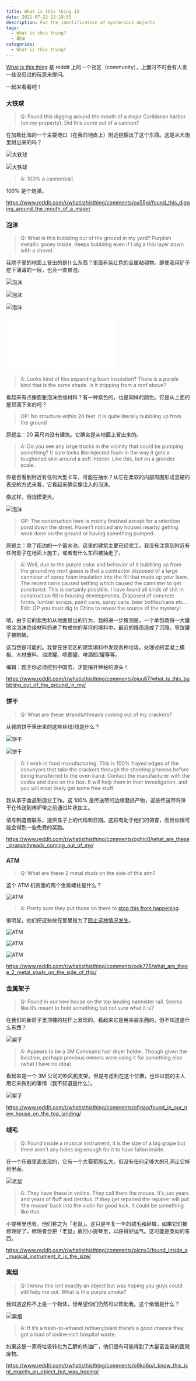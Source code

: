 ```yaml
---
title: What is this thing 13
date: 2021-07-22 13:18:55
description: For the identification of mysterious objects
tags:  
  - What is this thing?
  - 翻译
categories:
  - What is this thing?
---
```

[What is this thing](https://www.reddit.com/r/whatisthisthing/) 是 reddit 上的一个社区（community），上面时不时会有人发一些没见过的玩意来提问。

一起来看看吧！

<!-- more -->

### 大铁球

> Q: Found this digging around the mouth of a major Caribbean harbor (on my property). Did this come out of a cannon?

在加勒比海的一个主要港口（在我的地皮上）附近挖掘出了这个东西。这是从大炮里射出来的吗？

![大铁球](https://cdn.jsdelivr.net/gh/AemonCao/AemonCao.github.io@source/source/_posts/whatisthisthing-13/大铁球.jpg)

![大铁球](https://cdn.jsdelivr.net/gh/AemonCao/AemonCao.github.io@source/source/_posts/whatisthisthing-13/大铁球2.jpg)

> A: 100% a cannonball.

100% 是个炮弹。

<https://www.reddit.com/r/whatisthisthing/comments/oa55gi/found_this_digging_around_the_mouth_of_a_major/>

### 泡沫

> Q: What is this bubbling out of the ground in my yard? Purplish metallic gooey inside. Keeps bubbling even if I dig a thin layer down with a shovel.

我院子里的地面上冒出的是什么东西？里面有紫红色的金属粘稠物。即使我用铲子挖下薄薄的一层，也会一直冒泡。

![泡沫](https://cdn.jsdelivr.net/gh/AemonCao/AemonCao.github.io@source/source/_posts/whatisthisthing-13/泡沫1.jpg)

![泡沫](https://cdn.jsdelivr.net/gh/AemonCao/AemonCao.github.io@source/source/_posts/whatisthisthing-13/泡沫2.jpg)

![泡沫](https://cdn.jsdelivr.net/gh/AemonCao/AemonCao.github.io@source/source/_posts/whatisthisthing-13/泡沫3.jpg)

<iframe src="//player.bilibili.com/player.html?aid=716812906&bvid=BV1GX4y1c7rf&cid=374491892&page=1" scrolling="no" border="0" frameborder="no" framespacing="0" allowfullscreen="true"> </iframe>

> A: Looks kind of like expanding foam insulation? There is a purple kind that is the same shade. Is it dripping from a roof above?

看起来有点像膨胀泡沫绝缘材料？有一种紫色的，也是同样的颜色。它是从上面的屋顶滴下来的吗？

> OP: No structure within 20 feet. It is quite literally bubbling up from the ground

原题主：20 英尺内没有建筑。它确实是从地面上冒出来的。

> A: Do you see any large trucks in the vicinity that could be pumping something? It sure looks like injected foam in the way it gets a toughened skin around a soft interior.
> Like this, but on a grander scale.

你是否看到附近有任何大型卡车，可能在抽水？从它在柔软的内部周围形成坚硬的表皮的方式来看，它看起来确实像注入的泡沫。

像这样，但规模更大。

![泡沫](https://cdn.jsdelivr.net/gh/AemonCao/AemonCao.github.io@source/source/_posts/whatisthisthing-13/泡沫4.jpg)

> OP: The construction here is mainly finished except for a retention pond down the street. Haven’t noticed any houses nearby getting work done on the ground or having something pumped.

原题主：除了街边的一个蓄水池，这里的建筑主要已经完工。我没有注意到附近有任何房子在地面上施工，或者有什么东西被抽走了。

> A: Well, due to the purple color and behavior of it bubbling up from the ground my next guess is that a contractor disposed of a large cannister of spray foam insulation into the fill that made up your lawn. The recent rains caused settling which caused the cannister to get punctured.
> This is certainly possible. I have found all kinds of shit in construction fill in housing developments. Disposed of concrete forms, lumber scraps, paint cans, spray cans, beer bottles/cans etc...
> Edit: OP you must dig to China to reveal the source of the mystery!

嗯，由于它的紫色和从地面冒出的行为，我的进一步猜测是，一个承包商将一大罐喷涂泡沫绝缘材料扔进了构成你的草坪的填料中。最近的降雨造成了沉降，导致罐子被刺破。

这当然是可能的。我曾在住宅区的建筑填料中发现各种垃圾。处理过的混凝土模板、木材废料、油漆罐、喷雾罐、啤酒瓶/罐等等。

编辑：题主你必须挖到中国去，才能揭开神秘的源头！

<https://www.reddit.com/r/whatisthisthing/comments/ojuu87/what_is_this_bubbling_out_of_the_ground_in_my/>

### 饼干

> Q: What are these strands/threads coming out of my crackers?

从我的饼干里出来的这些丝线/线是什么？

![饼干](https://cdn.jsdelivr.net/gh/AemonCao/AemonCao.github.io@source/source/_posts/whatisthisthing-13/饼干.jpg)

![饼干](https://cdn.jsdelivr.net/gh/AemonCao/AemonCao.github.io@source/source/_posts/whatisthisthing-13/饼干2.jpg)

> A: I work in food manufacturing. This is 100% frayed edges of the conveyors that take the crackers through the sheeting process before being transferred to the oven band.
> Contact the manufacturer with the codes and date on the box. It will help them in their investigation, and you will most likely get some free stuff.

我从事于食品制造业工作。这 100% 是传送带的边缘磨损产物，这些传送带将饼干在传送到烤炉带之前通过片状加工。

请与制造商联系，提供盒子上的代码和日期。这将有助于他们的调查，而且你很可能会得到一些免费的奖励。

<https://www.reddit.com/r/whatisthisthing/comments/oghic0/what_are_these_strandsthreads_coming_out_of_my/>

### ATM

> Q: What are these 2 metal studs on the side of this atm?

这个 ATM 机侧面的两个金属螺柱是什么？

![ATM](https://cdn.jsdelivr.net/gh/AemonCao/AemonCao.github.io@source/source/_posts/whatisthisthing-13/ATM.jpg)

> A: Pretty sure they put those on there to [stop this from happening](https://www.nwcu.com/learn/how-spot-atm-skimmer).

很明显，他们把这些放在那里是为了[阻止这种情况发生](https://www.nwcu.com/learn/how-spot-atm-skimmer)。

![ATM](https://cdn.jsdelivr.net/gh/AemonCao/AemonCao.github.io@source/source/_posts/whatisthisthing-13/ATM1.jpg)

![ATM](https://cdn.jsdelivr.net/gh/AemonCao/AemonCao.github.io@source/source/_posts/whatisthisthing-13/ATM2.png)

![ATM](https://cdn.jsdelivr.net/gh/AemonCao/AemonCao.github.io@source/source/_posts/whatisthisthing-13/ATM3.png)

<https://www.reddit.com/r/whatisthisthing/comments/odk775/what_are_these_2_metal_studs_on_the_side_of_this/>

### 金属架子

> Q: Found in our new house on the top landing bannister rail. Seems like it’s meant to hold something but not sure what it is?

在我们的新房子里顶楼的栏杆上发现的。看起来它是用来装东西的，但不知道是什么东西？

![架子](https://cdn.jsdelivr.net/gh/AemonCao/AemonCao.github.io@source/source/_posts/whatisthisthing-13/架子.jpg)

> A: Appears to be a 3M Command hair dryer holder. Though given the location, perhaps previous owners were using it for something else (what I have no idea)

看起来是一个 3M 公司的吹风机支架。但是考虑到在这个位置，也许以前的主人用它来做别的事情（我不知道是什么）。

![架子](https://cdn.jsdelivr.net/gh/AemonCao/AemonCao.github.io@source/source/_posts/whatisthisthing-13/架子2.jpg)

<https://www.reddit.com/r/whatisthisthing/comments/ofigao/found_in_our_new_house_on_the_top_landing/>

### 绒毛

> Q: Found inside a musical instrument, it is the size of a big grape but there aren't any holes big enough for it to have fallen inside.

在一个乐器里面发现的，它有一个大葡萄那么大，但没有任何足够大的孔洞让它掉到里面。

![老鼠](https://cdn.jsdelivr.net/gh/AemonCao/AemonCao.github.io@source/source/_posts/whatisthisthing-13/老鼠.jpg)

> A: They have these in violins. They call them the mouse. It’s just years and years of fluff and detritus. If they get repaired the repairer will put ‘the mouse’ back into the violin for good luck. It could be something like that.

小提琴里也有。他们称之为「老鼠」。这只是年复一年的绒毛和碎屑。如果它们被修理好了，修理者会把「老鼠」放回小提琴里，以获得好运气。这可能是类似的东西。

<https://www.reddit.com/r/whatisthisthing/comments/ojcnx3/found_inside_a_musical_instrument_it_is_the_size/>

### 紫烟

> Q: I know this isnt exactly an object but was hoping you guys could still help me out. What is this purple smoke?

我知道这称不上是一个物体，但希望你们仍然可以帮助我。这个紫烟是什么？

![紫烟](https://cdn.jsdelivr.net/gh/AemonCao/AemonCao.github.io@source/source/_posts/whatisthisthing-13/紫烟.jpg)

> A: If it’s a trash-to-ethanol refinery/plant there’s a good chance they got a load of iodine-rich hospital waste.

如果这是一家将垃圾转化为乙醇的炼油厂，他们很有可能得到了大量富含碘的医院废物。

<https://www.reddit.com/r/whatisthisthing/comments/o9kq6p/i_know_this_isnt_exactly_an_object_but_was_hoping/>
